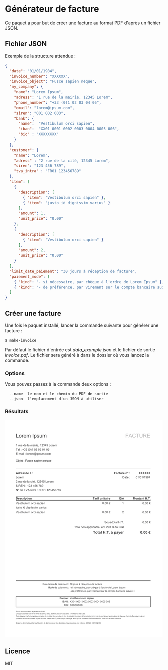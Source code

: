 # Générateur de facture

Ce paquet a pour but de créer une facture au format PDF d'après un fichier JSON.

## Fichier JSON

Exemple de la structure attendue :

``` json
{
  "date": "01/01/1984",
  "invoice_number": "XXXXXX",
  "invoice_object": "Fusce sapien neque",
  "my_company": {
    "name": "Lorem Ipsum",
    "adress": "1 rue de la mairie, 12345 Lorem",
    "phone_number": "+33 (0)1 02 03 04 05",
    "email": "lorem@ipsum.com",
    "siren": "001 002 003",
    "bank": {
      "name":  "Vestibulum orci sapien",
      "iban":  "XX01 0001 0002 0003 0004 0005 006",
      "bic" : "XXXXXXXX"
    }
  },
  "customer": {
    "name": "Lorem",
    "adress" : "2 rue de la cité, 12345 Lorem",
    "siren": "123 456 789",
    "tva_intra" : "FR01 123456789"
  },
  "item": [
    {
      "description": [
        { "item": "Vestibulum orci sapien" },
        { "item": "justo id dignissim varius" }
      ],
      "amount": 1,
      "unit_price": "0.00"
    },
    {
      "description": [
        { "item": "Vestibulum orci sapien" }
      ],
      "amount": 2,
      "unit_price": "0.00"
    }
  ],
  "limit_date_paiement": "30 jours à réception de facture",
  "paiement_mode": [
    { "kind": "- si nécessaire, par chèque à l'ordre de Lorem Ipsum" },
    { "kind": "- de préférence, par virement sur le compte bancaire suivant :" }
  ]
}
```

## Créer une facture

Une fois le paquet installé, lancer la commande suivante pour générer une facture :

```
$ make-invoice
```

Par défaut le fichier d'entrée est _data_example.json_ et le fichier de sortie _invoice.pdf_.
Le fichier sera généré à dans le dossier où vous lancez la commande.

### Options

Vous pouvez passez à la commande deux options :
```
  --name  le nom et le chemin du PDF de sortie
  --json  l'emplacement d'un JSON à utiliser
```

### Résultats

![Screenshot de la facture](imgs/invoice.png)

## Licence

MIT
